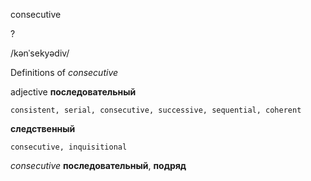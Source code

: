 consecutive

?

/kənˈsekyədiv/

Definitions of _consecutive_

adjective
**последовательный**

    consistent, serial, consecutive, successive, sequential, coherent
**следственный**

    consecutive, inquisitional

_consecutive_
**последовательный**, **подряд**